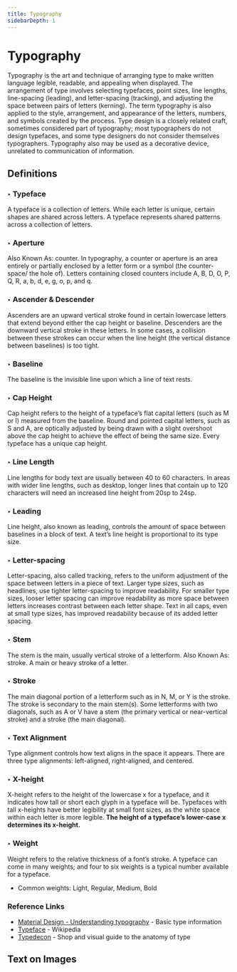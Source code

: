 ```yaml
---
title: Typography
sidebarDepth: 1
---
```


# Typography

Typography is the art and technique of arranging type to make written language legible, readable, and appealing when displayed. The arrangement of type involves selecting typefaces, point sizes, line lengths, line-spacing \(leading\), and letter-spacing \(tracking\), and adjusting the space between pairs of letters \(kerning\). The term typography is also applied to the style, arrangement, and appearance of the letters, numbers, and symbols created by the process. Type design is a closely related craft, sometimes considered part of typography; most typographers do not design typefaces, and some type designers do not consider themselves typographers. Typography also may be used as a decorative device, unrelated to communication of information.

## Definitions

### ‣ Typeface

A typeface is a collection of letters. While each letter is unique, certain shapes are shared across letters. A typeface represents shared patterns across a collection of letters.

### ‣ Aperture

Also Known As: counter. In typography, a counter or aperture is an area entirely or partially enclosed by a letter form or a symbol \(the counter-space/ the hole of\). Letters containing closed counters include A, B, D, O, P, Q, R, a, b, d, e, g, o, p, and q.

### ‣ Ascender & Descender

Ascenders are an upward vertical stroke found in certain lowercase letters that extend beyond either the cap height or baseline. Descenders are the downward vertical stroke in these letters. In some cases, a collision between these strokes can occur when the line height \(the vertical distance between baselines\) is too tight.

### ‣ Baseline

The baseline is the invisible line upon which a line of text rests.

### ‣ Cap Height

Cap height refers to the height of a typeface’s flat capital letters \(such as M or I\) measured from the baseline. Round and pointed capital letters, such as S and A, are optically adjusted by being drawn with a slight overshoot above the cap height to achieve the effect of being the same size. Every typeface has a unique cap height.

### ‣ Line Length

Line lengths for body text are usually between 40 to 60 characters. In areas with wider line lengths, such as desktop, longer lines that contain up to 120 characters will need an increased line height from 20sp to 24sp.

### ‣ Leading

Line height, also known as leading, controls the amount of space between baselines in a block of text. A text’s line height is proportional to its type size.

### ‣ Letter-spacing

Letter-spacing, also called tracking, refers to the uniform adjustment of the space between letters in a piece of text. Larger type sizes, such as headlines, use tighter letter-spacing to improve readability. For smaller type sizes, looser letter spacing can improve readability as more space between letters increases contrast between each letter shape. Text in all caps, even at small type sizes, has improved readability because of its added letter spacing.

### ‣ Stem

The stem is the main, usually vertical stroke of a letterform. Also Known As: stroke. A main or heavy stroke of a letter.

### ‣ Stroke

The main diagonal portion of a letterform such as in N, M, or Y is the stroke. The stroke is secondary to the main stem\(s\). Some letterforms with two diagonals, such as A or V have a stem \(the primary vertical or near-vertical stroke\) and a stroke \(the main diagonal\).

### ‣ Text Alignment

Type alignment controls how text aligns in the space it appears. There are three type alignments: left-aligned, right-aligned, and centered.

### ‣ X-height

X-height refers to the height of the lowercase x for a typeface, and it indicates how tall or short each glyph in a typeface will be. Typefaces with tall x-heights have better legibility at small font sizes, as the white space within each letter is more legible. **The height of a typeface’s lower-case x determines its x-height.**

### ‣ Weight

Weight refers to the relative thickness of a font’s stroke. A typeface can come in many weights; and four to six weights is a typical number available for a typeface.

* Common weights: Light, Regular, Medium, Bold



### Reference Links

* [Material Design - Understanding typography](https://material.io/design/typography/understanding-typography.html#type-properties) - Basic type information
* [Typeface](https://en.wikipedia.org/wiki/Typeface) - Wikipedia
* [Typedecon](https://typedecon.com/) - Shop and visual guide to the anatomy of type

## Text on Images

